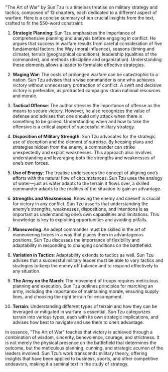 "The Art of War" by Sun Tzu is a timeless treatise on military strategy and tactics, composed of 13 chapters, each dedicated to a different aspect of warfare. Here is a concise summary of ten crucial insights from the text, crafted to fit the 550-word constraint:

1. **Strategic Planning**:
Sun Tzu emphasizes the importance of comprehensive planning and analysis before engaging in conflict. He argues that success in warfare results from careful consideration of five fundamental factors: the Way (moral influence), seasons (timing and climate), terrain (geographical conditions), leadership (qualities of the commander), and methods (discipline and organization). Understanding these elements allows a leader to formulate effective strategies.

2. **Waging War**:
The costs of prolonged warfare can be catastrophic to a nation. Sun Tzu advises that a wise commander is one who achieves victory without unnecessary protraction of conflict. A swift and decisive victory is preferable, as protracted campaigns strain national resources and morale.

3. **Tactical Offense**:
The author stresses the importance of offense as the means to secure victory. However, he also recognizes the value of defense and advises that one should only attack when there is something to be gained. Understanding when and how to take the offensive is a critical aspect of successful military strategy.

4. **Disposition of Military Strength**:
Sun Tzu advocates for the strategic use of deception and the element of surprise. By keeping plans and strategies hidden from the enemy, a commander can strike unexpectedly and exploit weaknesses. This approach also involves understanding and leveraging both the strengths and weaknesses of one’s own forces.

5. **Use of Energy**:
The treatise underscores the concept of aligning one’s efforts with the natural flow of circumstances. Sun Tzu uses the analogy of water—just as water adapts to the terrain it flows over, a skilled commander adapts to the realities of the situation to gain an advantage.

6. **Strengths and Weaknesses**:
Knowing the enemy and oneself is crucial for victory in any conflict. Sun Tzu asserts that understanding the enemy’s strengths, weaknesses, dispositions, and intentions is as important as understanding one’s own capabilities and limitations. This knowledge is key to exploiting opportunities and avoiding pitfalls.

7. **Maneuvering**:
An adept commander must be skilled in the art of maneuvering forces in a way that places them in advantageous positions. Sun Tzu discusses the importance of flexibility and adaptability in responding to changing conditions on the battlefield.

8. **Variation in Tactics**:
Adaptability extends to tactics as well. Sun Tzu advises that a successful military leader must be able to vary tactics and strategies to keep the enemy off balance and to respond effectively to any situation.

9. **The Army on the March**:
The movement of troops requires meticulous planning and execution. Sun Tzu outlines principles for marching an army, including the importance of maintaining morale, ensuring supply lines, and choosing the right terrain for encampment.

10. **Terrain**:
Understanding different types of terrain and how they can be leveraged or mitigated in warfare is essential. Sun Tzu categorizes terrain into various types, each with its own strategic implications, and advises how best to navigate and use them to one’s advantage.

In essence, "The Art of War" teaches that victory is achieved through a combination of wisdom, sincerity, benevolence, courage, and strictness. It is not merely the physical presence on the battlefield that determines the outcome, but the meticulous planning, cunning, and strategic acumen of the leaders involved. Sun Tzu’s work transcends military theory, offering insights that have been applied to business, sports, and other competitive endeavors, making it a seminal text in the study of strategy.